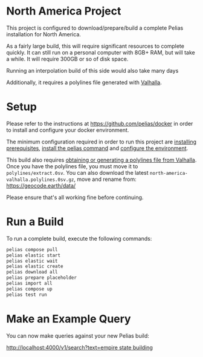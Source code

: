 # North America Project

This project is configured to download/prepare/build a complete Pelias installation for North America.

As a fairly large build, this will require significant resources to complete quickly. It can still run on a personal computer with 8GB+ RAM, but will take a while. It will require 300GB or so of disk space.

Running an interpolation build of this side would also take many days

Additionally, it requires a polylines file generated with [Valhalla](https://github.com/valhalla).

# Setup

Please refer to the instructions at https://github.com/pelias/docker in order to install and configure your docker environment.

The minimum configuration required in order to run this project are [installing prerequisites](https://github.com/pelias/docker#prerequisites), [install the pelias command](https://github.com/pelias/docker#installing-the-pelias-command) and [configure the environment](https://github.com/pelias/docker#configure-environment).

This build also requires [obtaining or generating a polylines file from Valhalla](https://github.com/pelias/polylines/wiki/Generating-polylines-from-Valhalla). Once you have the polylines file, you must move it to `polylines/extract.0sv`. You can also download the latest `north-america-valhalla.polylines.0sv.gz`, move and rename from: https://geocode.earth/data/

Please ensure that's all working fine before continuing.

# Run a Build

To run a complete build, execute the following commands:

```bash
pelias compose pull
pelias elastic start
pelias elastic wait
pelias elastic create
pelias download all
pelias prepare placeholder
pelias import all
pelias compose up
pelias test run
```

# Make an Example Query

You can now make queries against your new Pelias build:

[http://localhost:4000/v1/search?text=empire state building](localhost:4000/v1/search?text=empire%20state%20building)
